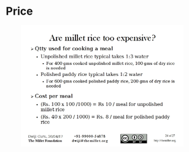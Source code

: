 # Price

<figure><img src="../../../.gitbook/assets/image (56) (1).png" alt=""><figcaption></figcaption></figure>
